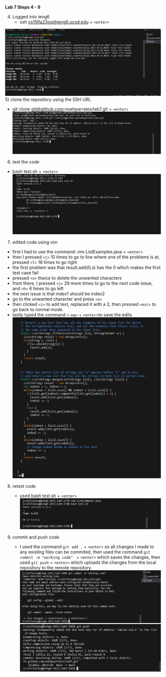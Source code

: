 __Lab 7 Steps 4 - 9__


4) Logged into ieng6
   - ssh cs15lfa23oq@ieng6.ucsd.edu + `<enter>`

![Image](logging_in.png)
5) clone the repository using the SSH URL
  - git clone git@github.com:noehparrales/lab7.git + `<enter>`
![Image](git_clone.png)
6) test the code
  - bash test.sh + `<enter>` 
![Image](failed_test.png)
7) edited code using vim
  - first I had to use the command: vim ListExamples.java + `<enter>`
  - then I pressed `<j>` 10 times to go to line where one of the problems is at, pressed `<l>` 16 times to go right
  - the first problem was that result.add(0,s) has the 0 which makes the first test case fail 
  -  pressed `<x>` ttwice to delete the unwanted characters
  - from there, I pressed `<j>` 29 more times to go to the next code issue, and `<h>` 6 times to go left
  - the next issue is that index1 should be index2
  - go to the unwanted character and press `<x>`
  - then clicked `<i>` to add text, replaced it with a 2, then pressed `<esc>` to go back to normal mode.
  - lastly typed the command `<:wq>` + `<enter>`to save the edits 
![Image](editing_vim.png)

8) retest code
   - used bash test.sh + `<enter>`
![Image](good_test.png)

9) commit and push code
    - I used the command `git add .` + `<enter>` so all changes I made to any existing files can be commited, then used the command `git commit -m "working code" ` + `<enter>` which saves the changes, then used `git push` + `<enter>` which uploads the changes from the local repository to the remote repository. 
![Image](good_commit.png)
![Image](good_push.png)
